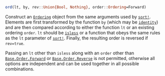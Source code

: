 ```julia
ord(lt, by, rev::Union{Bool, Nothing}, order::Ordering=Forward)
```

Construct an [`Ordering`](@ref) object from the same arguments used by [`sort!`](@ref). Elements are first transformed by the function `by` (which may be [`identity`](@ref)) and are then compared according to either the function `lt` or an existing ordering `order`. `lt` should be [`isless`](@ref) or a function that obeys the same rules as the `lt` parameter of [`sort!`](@ref). Finally, the resulting order is reversed if `rev=true`.

Passing an `lt` other than `isless` along with an `order` other than [`Base.Order.Forward`](@ref) or [`Base.Order.Reverse`](@ref) is not permitted, otherwise all options are independent and can be used together in all possible combinations.
